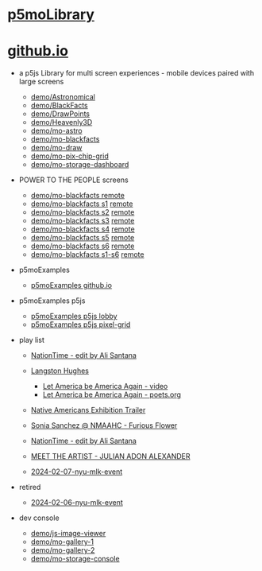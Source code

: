 # [p5moLibrary](https://github.com/molab-itp/p5moLibrary)

# [github.io](https://molab-itp.github.io/p5moLibrary/src?v=18)

- a p5js Library for multi screen experiences - mobile devices paired with large screens

  - [demo/Astronomical](demo/Astronomical?v=18)
  - [demo/BlackFacts](demo/BlackFacts?v=18)
  - [demo/DrawPoints](demo/DrawPoints?v=18)
  - [demo/Heavenly3D](demo/Heavenly3D?v=18)
  - [demo/mo-astro](demo/mo-astro?v=18)
  - [demo/mo-blackfacts](demo/mo-blackfacts?v=18)
  - [demo/mo-draw](demo/mo-draw?v=18)
  - [demo/mo-pix-chip-grid](demo/mo-pix-chip-grid?v=18)
  - [demo/mo-storage-dashboard](demo/mo-storage-dashboard?v=18)

- POWER TO THE PEOPLE screens

  - [demo/mo-blackfacts remote](demo/mo-blackfacts?v=18)
  - [demo/mo-blackfacts s1](demo/mo-blackfacts?v=18&group=s1&qrcode=mo-blackfacts-qrcode-1.png) [remote](demo/mo-blackfacts?v=18&group=s1)
  - [demo/mo-blackfacts s2](demo/mo-blackfacts?v=18&group=s2&qrcode=mo-blackfacts-qrcode-2.png) [remote](demo/mo-blackfacts?v=18&group=s2)
  - [demo/mo-blackfacts s3](demo/mo-blackfacts?v=18&group=s3&qrcode=mo-blackfacts-qrcode-3.png) [remote](demo/mo-blackfacts?v=18&group=s3)
  - [demo/mo-blackfacts s4](demo/mo-blackfacts?v=18&group=s4&qrcode=mo-blackfacts-qrcode-4.png) [remote](demo/mo-blackfacts?v=18&group=s4)
  - [demo/mo-blackfacts s5](demo/mo-blackfacts?v=18&group=s5&qrcode=mo-blackfacts-qrcode-5.png) [remote](demo/mo-blackfacts?v=18&group=s5)
  - [demo/mo-blackfacts s6](demo/mo-blackfacts?v=18&group=s6&qrcode=mo-blackfacts-qrcode-6.png) [remote](demo/mo-blackfacts?v=18&group=s6)
  - [demo/mo-blackfacts s1-s6](demo/mo-blackfacts?v=18&group=s1,s2,s3,s4,s5,s6&qrcode=mo-blackfacts-qrcode-1-6.png) [remote](demo/mo-blackfacts?v=18&group=s1,s2,s3,s4,s5,s6)

- p5moExamples

  - [ p5moExamples github.io ](https://molab-itp.github.io/p5moExamples)

- p5moExamples p5js

  - [ p5moExamples p5js lobby ](https://editor.p5js.org/jht9629-nyu/sketches/vP6sWN4Cu)
  - [ p5moExamples p5js pixel-grid ](https://editor.p5js.org/jht9629-nyu/sketches/CntV1JQNp)

- play list

  - [NationTime - edit by Ali Santana](demo/mo-videoplayer?playlist=-UtKxghWlvY&title=NationTime%20-%20ELUCID%20-%20BETAMAX&qrcode=NationTime.png)

  - [Langston Hughes ](demo/BlackFacts?playlist=XzI3huqpCi4)

    - [Let America be America Again - video](demo/mo-blackfacts?playlist=CFNM8GB_Yp0&title=%E2%98%85)
    - [Let America be America Again - poets.org](https://poets.org/poem/let-america-be-america-again)

  - [Native Americans Exhibition Trailer](demo/BlackFacts?playlist=hpjNGTYvpxw)

  - [Sonia Sanchez @ NMAAHC - Furious Flower](demo/mo-blackfacts?playlist=FNLp8e-cfgk&title=Sonia%20Sanchez)

  - [NationTime - edit by Ali Santana](demo/mo-videoplayer?playlist=-UtKxghWlvY&title=NationTime%20-%20ELUCID%20-%20BETAMAX&qrcode=NationTime.png)

  - [MEET THE ARTIST - JULIAN ADON ALEXANDER](demo/mo-blackfacts?playlist=wk0La_2igws&title=MEET%20THE%20ARTIST%20-%20JULIAN%20ADON%20ALEXANDE%20-%20What%20it%20is&qrcode=JULIAN.png)

  - [2024-02-07-nyu-mlk-event](demo/mo-blackfacts?playlist=lG758MniLYg&qrcode=annoucement-01.png&title=2024-02-07-nyu-mlk-event)

- retired

  - [2024-02-06-nyu-mlk-event](demo/mo-blackfacts?playlist=zbRz5xTaLYI&qrcode=annoucement-01.png&title=2024-02-06-nyu-mlk-event)
  <!-- - [Weapons of White Destruction - TJ](demo/mo-blackfacts?playlist=ob8YQPGJiHY&title=Weapons%20of%20White%20Destruction%20-%20TJ&&qrcode=TJ.png) -->

- dev console

  - [demo/js-image-viewer](demo/js-image-viewer?v=18)
  - [demo/mo-gallery-1](demo/mo-gallery-1?v=18)
  - [demo/mo-gallery-2](demo/mo-gallery-2?v=18)
  - [demo/mo-storage-console](demo/mo-storage-console?v=18)

<!--

- retired
  - [demo/mo-astro-host-0](demo/mo-astro-host-0?v=18)
  - [demo/mo-astro-host-1](demo/mo-astro-host-1?v=18)
  - [demo/mo-astro-remote-0](demo/mo-astro-remote-0?v=18)
  - [demo/mo-astro-remote-1](demo/mo-astro-remote-1?v=18)

  - [demo/mo-blackfacts-host](demo/mo-blackfacts-host?v=18)
  - [demo/mo-blackfacts-remote](demo/mo-blackfacts-remote?v=18)

# https://www.youtube.com/watch?v=hpjNGTYvpxw
# The Land Carries Our Ancestors: Contemporary Art by Native Americans Exhibition Trailer

 -->
